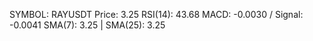 SYMBOL: RAYUSDT
Price: 3.25
RSI(14): 43.68
MACD: -0.0030 / Signal: -0.0041
SMA(7): 3.25 | SMA(25): 3.25
